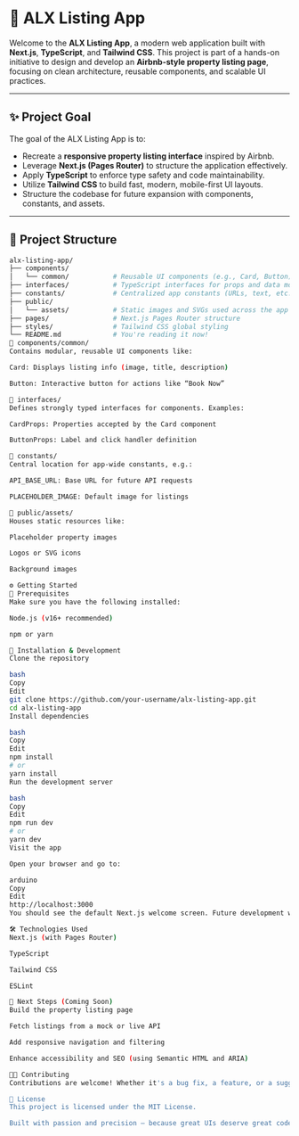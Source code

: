 # 🏡 ALX Listing App

Welcome to the **ALX Listing App**, a modern web application built with **Next.js**, **TypeScript**, and **Tailwind CSS**. This project is part of a hands-on initiative to design and develop an **Airbnb-style property listing page**, focusing on clean architecture, reusable components, and scalable UI practices.

---

## ✨ Project Goal

The goal of the ALX Listing App is to:

- Recreate a **responsive property listing interface** inspired by Airbnb.
- Leverage **Next.js (Pages Router)** to structure the application effectively.
- Apply **TypeScript** to enforce type safety and code maintainability.
- Utilize **Tailwind CSS** to build fast, modern, mobile-first UI layouts.
- Structure the codebase for future expansion with components, constants, and assets.

---

## 📁 Project Structure

```bash
alx-listing-app/
├── components/
│   └── common/           # Reusable UI components (e.g., Card, Button)
├── interfaces/           # TypeScript interfaces for props and data models
├── constants/            # Centralized app constants (URLs, text, etc.)
├── public/
│   └── assets/           # Static images and SVGs used across the app
├── pages/                # Next.js Pages Router structure
├── styles/               # Tailwind CSS global styling
└── README.md             # You're reading it now!
🔹 components/common/
Contains modular, reusable UI components like:

Card: Displays listing info (image, title, description)

Button: Interactive button for actions like “Book Now”

🔹 interfaces/
Defines strongly typed interfaces for components. Examples:

CardProps: Properties accepted by the Card component

ButtonProps: Label and click handler definition

🔹 constants/
Central location for app-wide constants, e.g.:

API_BASE_URL: Base URL for future API requests

PLACEHOLDER_IMAGE: Default image for listings

🔹 public/assets/
Houses static resources like:

Placeholder property images

Logos or SVG icons

Background images

⚙️ Getting Started
📌 Prerequisites
Make sure you have the following installed:

Node.js (v16+ recommended)

npm or yarn

🚀 Installation & Development
Clone the repository

bash
Copy
Edit
git clone https://github.com/your-username/alx-listing-app.git
cd alx-listing-app
Install dependencies

bash
Copy
Edit
npm install
# or
yarn install
Run the development server

bash
Copy
Edit
npm run dev
# or
yarn dev
Visit the app

Open your browser and go to:

arduino
Copy
Edit
http://localhost:3000
You should see the default Next.js welcome screen. Future development will replace this with a custom listing interface.

🛠 Technologies Used
Next.js (with Pages Router)

TypeScript

Tailwind CSS

ESLint

📌 Next Steps (Coming Soon)
Build the property listing page

Fetch listings from a mock or live API

Add responsive navigation and filtering

Enhance accessibility and SEO (using Semantic HTML and ARIA)

👨‍💻 Contributing
Contributions are welcome! Whether it's a bug fix, a feature, or a suggestion — feel free to fork the project and submit a pull request.

📝 License
This project is licensed under the MIT License.

Built with passion and precision — because great UIs deserve great code. 🔨✨